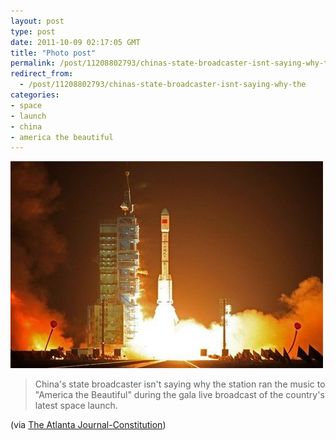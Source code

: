 ```yaml
---
layout: post
type: post
date: 2011-10-09 02:17:05 GMT
title: "Photo post"
permalink: /post/11208802793/chinas-state-broadcaster-isnt-saying-why-the
redirect_from: 
  - /post/11208802793/chinas-state-broadcaster-isnt-saying-why-the
categories:
- space
- launch
- china
- america the beautiful
---
```

![](/assets/images/tumblr_lsbq8zcqBn1qb098no1_r2_500.jpg)

<blockquote>China's state broadcaster isn't saying why the station ran the music to "America the Beautiful" during the gala live broadcast of the country's latest space launch.</blockquote> (via <a href="http://www.ajc.com/news/nation-world/america-the-beautiful-accompanies-1191239.html">The Atlanta Journal-Constitution</a>)